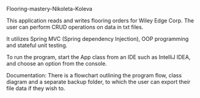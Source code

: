 Flooring-mastery-Nikoleta-Koleva

This application reads and writes flooring orders for Wiley Edge Corp. The user can perform CRUD operations on data in txt files.

It utilizes Spring MVC (Spring dependency Injection), OOP programming and stateful unit testing.

To run the program, start the App class from an IDE such as IntelliJ IDEA, and choose an option from the console. 

Documentation:
There is a flowchart outlining the program flow, class diagram and a separate backup folder, to which the user can export their file data if they wish to.
